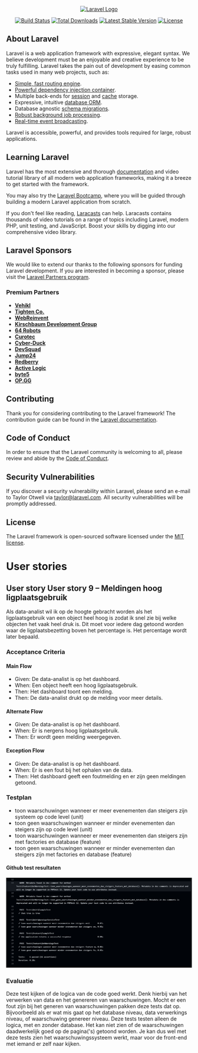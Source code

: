 <p align="center"><a href="https://laravel.com" target="_blank"><img src="https://raw.githubusercontent.com/laravel/art/master/logo-lockup/5%20SVG/2%20CMYK/1%20Full%20Color/laravel-logolockup-cmyk-red.svg" width="400" alt="Laravel Logo"></a></p>

<p align="center">
<a href="https://github.com/laravel/framework/actions"><img src="https://github.com/laravel/framework/workflows/tests/badge.svg" alt="Build Status"></a>
<a href="https://packagist.org/packages/laravel/framework"><img src="https://img.shields.io/packagist/dt/laravel/framework" alt="Total Downloads"></a>
<a href="https://packagist.org/packages/laravel/framework"><img src="https://img.shields.io/packagist/v/laravel/framework" alt="Latest Stable Version"></a>
<a href="https://packagist.org/packages/laravel/framework"><img src="https://img.shields.io/packagist/l/laravel/framework" alt="License"></a>
</p>

## About Laravel

Laravel is a web application framework with expressive, elegant syntax. We believe development must be an enjoyable and creative experience to be truly fulfilling. Laravel takes the pain out of development by easing common tasks used in many web projects, such as:

- [Simple, fast routing engine](https://laravel.com/docs/routing).
- [Powerful dependency injection container](https://laravel.com/docs/container).
- Multiple back-ends for [session](https://laravel.com/docs/session) and [cache](https://laravel.com/docs/cache) storage.
- Expressive, intuitive [database ORM](https://laravel.com/docs/eloquent).
- Database agnostic [schema migrations](https://laravel.com/docs/migrations).
- [Robust background job processing](https://laravel.com/docs/queues).
- [Real-time event broadcasting](https://laravel.com/docs/broadcasting).

Laravel is accessible, powerful, and provides tools required for large, robust applications.

## Learning Laravel

Laravel has the most extensive and thorough [documentation](https://laravel.com/docs) and video tutorial library of all modern web application frameworks, making it a breeze to get started with the framework.

You may also try the [Laravel Bootcamp](https://bootcamp.laravel.com), where you will be guided through building a modern Laravel application from scratch.

If you don't feel like reading, [Laracasts](https://laracasts.com) can help. Laracasts contains thousands of video tutorials on a range of topics including Laravel, modern PHP, unit testing, and JavaScript. Boost your skills by digging into our comprehensive video library.

## Laravel Sponsors

We would like to extend our thanks to the following sponsors for funding Laravel development. If you are interested in becoming a sponsor, please visit the [Laravel Partners program](https://partners.laravel.com).

### Premium Partners

- **[Vehikl](https://vehikl.com/)**
- **[Tighten Co.](https://tighten.co)**
- **[WebReinvent](https://webreinvent.com/)**
- **[Kirschbaum Development Group](https://kirschbaumdevelopment.com)**
- **[64 Robots](https://64robots.com)**
- **[Curotec](https://www.curotec.com/services/technologies/laravel/)**
- **[Cyber-Duck](https://cyber-duck.co.uk)**
- **[DevSquad](https://devsquad.com/hire-laravel-developers)**
- **[Jump24](https://jump24.co.uk)**
- **[Redberry](https://redberry.international/laravel/)**
- **[Active Logic](https://activelogic.com)**
- **[byte5](https://byte5.de)**
- **[OP.GG](https://op.gg)**

## Contributing

Thank you for considering contributing to the Laravel framework! The contribution guide can be found in the [Laravel documentation](https://laravel.com/docs/contributions).

## Code of Conduct

In order to ensure that the Laravel community is welcoming to all, please review and abide by the [Code of Conduct](https://laravel.com/docs/contributions#code-of-conduct).

## Security Vulnerabilities

If you discover a security vulnerability within Laravel, please send an e-mail to Taylor Otwell via [taylor@laravel.com](mailto:taylor@laravel.com). All security vulnerabilities will be promptly addressed.

## License

The Laravel framework is open-sourced software licensed under the [MIT license](https://opensource.org/licenses/MIT).

# User stories

## User story User story 9 – Meldingen hoog ligplaatsgebruik 

Als data-analist wil ik op de hoogte gebracht worden als het ligplaatsgebruik van een object heel hoog is zodat ik snel zie bij welke objecten het vaak heel druk is. Dit moet voor iedere dag getoond worden waar de ligplaatsbezetting boven het percentage is. Het percentage wordt later bepaald. 

### Acceptance Criteria 

#### Main Flow 
- Given: De data-analist is op het dashboard. 
- When: Een object heeft een hoog ligplaatsgebruik. 
- Then: Het dashboard toont een melding. 
- Then: De data-analist drukt op de melding voor meer details. 

#### Alternate Flow 
- Given: De data-analist is op het dashboard. 
- When: Er is nergens hoog ligplaatsgebruik. 
- Then: Er wordt geen melding weergegeven. 

#### Exception Flow 
- Given: De data-analist is op het dashboard. 
- When: Er is een fout bij het ophalen van de data. 
- Then: Het dashboard geeft een foutmelding en er zijn geen meldingen getoond.

### Testplan
- toon waarschuwingen wanneer er meer evenementen dan steigers zijn systeem op code level (unit)
- toon geen waarschuwingen wanneer er minder evenementen dan steigers zijn op code level (unit)
- toon waarschuwingen wanneer er meer evenementen dan steigers zijn met factories en database (feature)
- toon geen waarschuwingen wanneer er minder evenementen dan steigers zijn met factories en database (feature)

#### Github test resultaten
![Github test resultaten](/resources/images/tests/github1.PNG "Github task tests")

### Evaluatie
Deze test kijken of de logica van de code goed werkt.
Denk hierbij van het verwerken van data en het genereren van waarschuwingen. 
Mocht er een fout zijn bij het generen van waarschuwingen pakken deze tests dat op.
Bijvoorbeeld als er wat mis gaat op het database niveau, data verwerkings niveau, of waarschuwing genereer niveau.
Deze tests testen alleen de logica, met en zonder database.
Het kan niet zien of de waarschuwingen daadwerkelijk goed op de pagina('s) getoond worden.
Je kan dus wel met deze tests zien het waarschuwingssysteem werkt, maar voor de front-end met iemand er zelf naar kijken.

